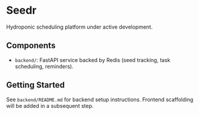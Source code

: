 # Seedr

Hydroponic scheduling platform under active development.

## Components

- `backend/`: FastAPI service backed by Redis (seed tracking, task scheduling, reminders).

## Getting Started

See `backend/README.md` for backend setup instructions. Frontend scaffolding will be added in a subsequent step.
